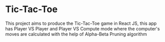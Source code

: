 # Tic-Tac-Toe
 This project aims to produce the Tic-Tac-Toe game in React JS, this app has Player VS Player and Player VS Compute mode where the computer's moves are calculated with the help of Alpha-Beta Pruning algorithm
